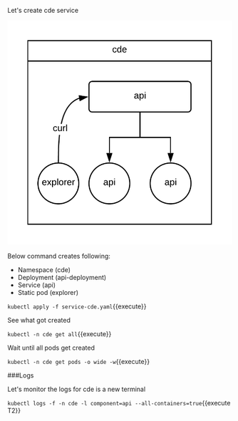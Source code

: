 Let's create cde service

![CDE](./assets/cde.png)

Below command creates following:

* Namespace (cde)
* Deployment (api-deployment)
* Service (api)
* Static pod (explorer)

`kubectl apply -f service-cde.yaml`{{execute}}

See what got created

`kubectl -n cde get all`{{execute}}

Wait until all pods get created

`kubectl -n cde get pods -o wide -w`{{execute}}

###Logs

Let's monitor the logs for cde is a new terminal

`kubectl logs -f -n cde -l component=api --all-containers=true`{{execute T2}}